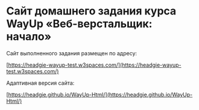 # Сайт домашнего задания курса WayUp «Веб-верстальщик: начало»

Сайт выполненного задания размещен по адресу:

[https://headgie-wayup-test.w3spaces.com/](https://headgie-wayup-test.w3spaces.com/)

Адаптивная версия сайта:

[https://headgie.github.io/WayUp-Html/](https://headgie.github.io/WayUp-Html/)
